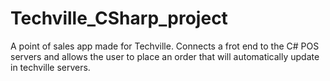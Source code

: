 # Techville_CSharp_project

A point of sales app made for Techville. Connects a frot end to the C# POS servers and allows the user to place an order that 
will automatically update in techville servers. 
